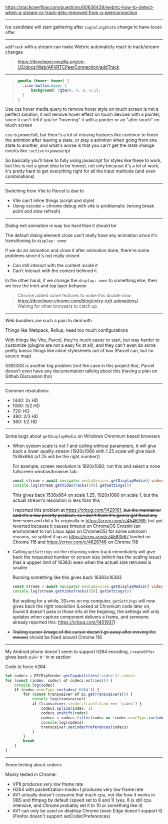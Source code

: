 https://stackoverflow.com/questions/60636439/webrtc-how-to-detect-when-a-stream-or-track-gets-removed-from-a-peerconnection

---

Ice candidate will start gathering after `signalingState` change to have-local-offer

---

`addTrack` with a stream can make Webrtc automaticly react to track/stream changes

> https://developer.mozilla.org/en-US/docs/Web/API/RTCPeerConnection/addTrack

---

> ```css
> @media (hover: hover) {
> 	.icon-button:hover {
> 		background: rgba(0, 0, 0, 0.1);
> 	}
> }
> ```

Use css hover media query to remove hover style on touch screen is not a perfect solution, it will remove hover effect on touch devices with a pointer, since it can't tell if you're "hovering" it with a pointer or an "after touch" on touch screen

css is powerfull, but there's a lot of missing features like continue to finish the animtion after leaving a state, or play a animtion when going from one state to another, and what's worse is that you can't get the state change events like `:active` in javascript

So basically you'll have to fully using javascript for styles like these to work, but this is not a great idea to be honest, not only because it's a lot of work, it's pretty hard to get everything right for all the input methods (and even combinations)

---

Switching from Vite to Parcel is due to

- Vite can't inline things (script and style)
- Using vscode + chrome debug with vite is problematic (wrong break point and slow refresh)

---

Dialog exit animation is way too hard than it should be

The default dialog element close can't really have any animation since it's transitioning to `display: none`

If we do an animation and close it after animation done, there're some problems since it's not really closed

- Can still interact with the content inside it
- Can't interact with the content behined it

In the other hand, if we change the `display: none` to something else, then we lose the inert and top layer behavior

> Chrome added some features to make this doable now: https://developer.chrome.com/blog/entry-exit-animations/
> <br>
> Waiting for other browsers to catch up

---

Web bundlers are such a pain to deal with

Things like Webpack, Rollup, need too much configurations

With things like Vite, Parcel, they're much easier to start, but way harder to customize (plugins are not a easy fix at all), and they can't even do some pretty bassic things like inline stylesheets out of box (Parcel can, but no source map)

SSR/SSG is another big problem (not the case in this project tho), Parcel doesn't even have any documentation talking about this (having a plan on Github Discussion tho)

---

Common resolutions:

- 1440:	2x HD
- 1080:	3/2 HD
- 720:	HD
- 480:	2/3 HD
- 360:	1/2 HD

---

Some bugs about `getDisplayMedia` on Windows Chromium based browsers

- When system scale is not 1 and calling without parameters, it will give back a lower quality stream (1920x1080 with 1.25 scale will give back 1536x864 (x1.25 will be the right number))

    For example, screen resolution is 1920x1080, run this and select a none fullscreen window/browser tab:
    ```js
    const stream = await navigator.mediaDevices.getDisplayMedia({ video: true })
	console.log(stream.getVideoTracks()[0].getSettings())
    ```
    This gives back 1536x864 on scale 1.25, 1920x1080 on scale 1, but the actuall stream's resolution is less than this

    I reported this problem at https://crbug.com/1429161, ~~but the maintainer said it's a low priority preblem, so I don't think it's gonna get fixed any time soon~~ and did a fix originally in https://crrev.com/c/4546769, but got reverted because it causes timeout on ChromeOS Crostini (an environment to run Linux apps on ChromeOS) for some unknown reasons, so splited it up as https://crrev.com/c/4583587 landed on Chrome 116 and https://crrev.com/c/4826746 on Chrome 118

- Calling `getSettings` on the returning video track immediately will give back the requested number or screen size (which has the scaling issue) (has a uppper limit of 16383) even when the actuall size retruned is smaller

    Running something like this gives back 16383x16383
    ```js
    const stream = await navigator.mediaDevices.getDisplayMedia({ video: { width: 100_000, height: 100_000 } })
	console.log(stream.getVideoTracks()[0].getSettings())
    ```

    But waiting for a while, 30+ms on my computer, `getSettings` will now gives back the right resolution (Looked at Chromium code later on, found it doesn't pass in those info at the begining, the settings will only updates when capture component delivers a frame, and someone already reported this: https://crbug.com/1401937)

- ~~Trailing cursor (image of the cursor doesn't go away after moving the mouse)~~ should be fixed around Chrome 116

---

My Android phone doesn't seem to support h264 encoding, `createOffer` gives back `mid='0'` in m section

Code to force h264:
```ts
let codecs = RTCRtpSender.getCapabilities('video')!.codecs
for (const [index, codec] of codecs.entries()) {
    console.log(codec)
    if (codec.mimeType.includes('H264')) {
        for (const transceiver of pc.getTransceivers()) {
            console.log(transceiver)
            if (transceiver.sender.track?.kind === 'video') {
                codecs.splice(index, 1)
                codecs.unshift(codec)
                codecs = codecs.filter(codec => !codec.mimeType.includes('VP'))
                console.log(codecs)
                transceiver.setCodecPreferences(codecs)
            }
        }
        break
    }
}
```

---

Some testing about codecs

Mainly tested in Chrome:

- VP9 produces very low frame rate
- H264 with packetization-mode=1 produces very low frame rate
- AV1 actually doesn't consume that much cpu, not like how it works in OBS and ffmpeg by default (speed set to 8 and 1) (yes, 8 is still cpu intensive, and Chrome probably set it to 10 or something like it)
- AV1 can only be used on desktop Chrome (even Edge doesn't support it) (Firefox doesn't support setCodecPreferences)
